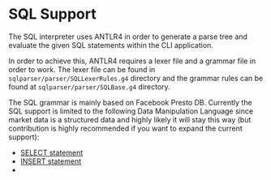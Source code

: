 # SQL Support

The SQL interpreter uses ANTLR4 in order to generate a parse tree and evaluate the given SQL statements within the CLI application.

In order to achieve this, ANTLR4 requires a lexer file and a grammar file in order to work. The lexer file can be found in `sqlparser/parser/SQLLexerRules.g4` directory and the grammar rules can be found at `sqlparser/parser/SQLBase.g4` directory.

The SQL grammar is mainly based on Facebook Presto DB. Currently the SQL support is limited to the following Data Manipulation Language since market data is a structured data and highly likely it will stay this way (but contribution is highly recommended if you want to expand the current support):

- [SELECT statement](./select-statement.md)
- [INSERT statement](./insert-statement.md)
- 
